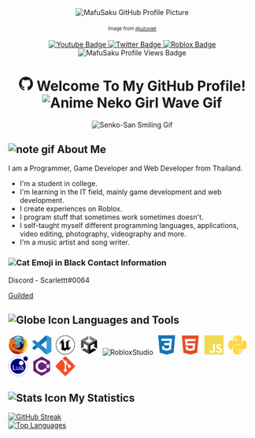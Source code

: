 <div id="header" align="center">
  <img src="https://avatars.githubusercontent.com/u/58628602?v=4" alt="MafuSaku GitHub Profile Picture" width="200"/>
</div>

<p align="center"><sup><sub>Image from <a href="https://www.twitter.com/@uzuvae">@uzuvae</a></sub></sup></p>

<div id="badges" align="center">
  <!--
  <a href="https://www.linkedin.com/in/scarlettsegal">
    <img src="https://img.shields.io/badge/LinkedIn-black?style=for-the-badge&logo=linkedin&logoColor=white" alt="LinkedIn Badge"/>
  </a>
  -->
  <a href="https://www.youtube.com/@mafusaku?sub_confirmation=1">
    <img src="https://img.shields.io/badge/YouTube-black?style=for-the-badge&logo=youtube&logoColor=white" alt="Youtube Badge"/>
  </a>
  <a href="https://www.twitter.com/@mafusaku">
    <img src="https://img.shields.io/badge/Twitter-black?style=for-the-badge&logo=twitter&logoColor=white" alt="Twitter Badge"/>
  </a>
  <a href="https://www.roblox.com/users/189051237/profile">
    <img src="https://img.shields.io/badge/Roblox-black?style=for-the-badge&logo=roblox&logoColor=white" alt="Roblox Badge"/>
  </a>
  <br>
  <img src="https://komarev.com/ghpvc/?username=mafusaku&style=for-the-badge&color=blue" alt="MafuSaku Profile Views Badge"/>
</div>

<h1 align="center"> <img src="https://github.com/devicons/devicon/blob/master/icons/github/github-original.svg" alt="GitHub Icon" width="30" height="30"> Welcome To My GitHub Profile! <img src="https://cdn3.emoji.gg/emojis/8618-blonde-neko-wave.gif" alt="Anime Neko Girl Wave Gif" width="30" height="30"></h1>
<p align="center"><img src="https://64.media.tumblr.com/3d3d30b6c0c6d2ee1de60fac5e84c5ee/tumblr_pq4djytolv1wylmu4o4_250.gifv" alt="Senko-San Smiling Gif"></p>

## <img src="https://cdn3.emoji.gg/emojis/2493-note-pen.gif" alt="note gif" width="25" height="25"> About Me
I am a Programmer, Game Developer and Web Developer from Thailand.
- I'm a student in college.
- I'm learning in the IT field, mainly game development and web development.
- I create experiences on Roblox.
- I program stuff that sometimes work sometimes doesn't.
- I self-taught myself different programming languages, applications, video editing, photography, videography and more.
- I'm a music artist and song writer.

### <img src="https://cdn3.emoji.gg/emojis/3829-catemojiblack.png" alt="Cat Emoji in Black" width="25" height="25"> Contact Information
Discord - Scarlettt#0064

[Guilded](https://guilded.gg/pastel)

## <img src="https://cdn3.emoji.gg/emojis/1119-globe.png" alt="Globe Icon" width="25" height="25"> Languages and Tools
<div>
  <img src="https://github.com/devicons/devicon/blob/master/icons/firefox/firefox-original.svg" title="Firefox" alt="Firefox" width="40" height="40"/>&nbsp;
  <img src="https://github.com/devicons/devicon/blob/master/icons/vscode/vscode-original.svg" title="VisualStudioCode" alt="VisualStudioCode" width="40" height="40"/>&nbsp;
  <img src="https://github.com/devicons/devicon/blob/master/icons/unrealengine/unrealengine-original.svg" title="UnrealEngine" alt="UnrealEngine" width="40" height="40"/>&nbsp;
  <img src="https://github.com/devicons/devicon/blob/master/icons/unity/unity-original.svg" title="Unity" alt="Unity" width="40" height="40"/>&nbsp;
  <!--
  <img src="https://upload.wikimedia.org/wikipedia/commons/thumb/6/6c/Roblox_Logo.svg/768px-Roblox_Logo.svg.png" title="Roblox" alt="Roblox" width="40" height="40"/>&nbsp;
  -->
  <img src="https://upload.wikimedia.org/wikipedia/commons/thumb/5/58/Roblox_Studio_logo_2021_present.svg/768px-Roblox_Studio_logo_2021_present.svg.png?20210904141557" title="RobloxStudio" alt="RobloxStudio" width="40" height="40"/>&nbsp;
  <!--
  <img src="https://github.com/devicons/devicon/blob/master/icons/slack/slack-plain.svg" title="Slack" alt="Slack" width="40" height="40"/>&nbsp;
  -->
  <img src="https://github.com/devicons/devicon/blob/master/icons/css3/css3-plain.svg"  title="CSS3" alt="CSS" width="40" height="40"/>&nbsp;
  <img src="https://github.com/devicons/devicon/blob/master/icons/html5/html5-plain.svg" title="HTML5" alt="HTML" width="40" height="40"/>&nbsp;
  <img src="https://github.com/devicons/devicon/blob/master/icons/javascript/javascript-plain.svg" title="JavaScript" alt="JavaScript" width="40" height="40"/>&nbsp;
  <img src="https://github.com/devicons/devicon/blob/master/icons/python/python-plain.svg" title="Python" alt="Python" width="40" height="40"/>&nbsp;
  <img src="https://github.com/devicons/devicon/blob/master/icons/lua/lua-plain-wordmark.svg" title="Lua" alt="Lua" width="40" height="40"/>&nbsp;
  <img src="https://github.com/devicons/devicon/blob/master/icons/csharp/csharp-plain.svg" title="C#" alt="C# - CSharp" width="40" height="40"/>&nbsp;
  <!--
  <img src="https://github.com/devicons/devicon/blob/master/icons/cplusplus/cplusplus-plain.svg" title="C++" alt="C++ - CPlusPlus" width="40" height="40"/>&nbsp;
  <img src="https://github.com/devicons/devicon/blob/master/icons/amazonwebservices/amazonwebservices-plain-wordmark.svg" title="AWS" alt="AWS" width="40" height="40"/>&nbsp;
  -->  
<img src="https://github.com/devicons/devicon/blob/master/icons/git/git-plain.svg" title="Git" **alt="Git" width="40" height="40"/>
</div>

## <img src="https://cdn3.emoji.gg/emojis/9656-stats.png" alt="Stats Icon" width="25" height="25"> My Statistics
[![GitHub Streak](https://github-readme-streak-stats.herokuapp.com?user=mafusaku&border_radius=25&date_format=M%20j%5B%2C%20Y%5D&background=00000000&border=FFFFFF&stroke=F8C8DC&ring=F8C8DC&fire=F8C8DC&currStreakNum=F8C8DC&sideNums=F8C8DC&currStreakLabel=F8C8DC&sideLabels=F8C8DC&dates=F8C8DC)](https://msaku.pages.dev)
<br>
[![Top Languages](https://github-readme-stats.vercel.app/api/top-langs/?username=mafusaku&show_icons=true&layout=compact&theme=transparent&title_color=F8C8DC&text_color=F8C8DC&border_radius=25&locale)](https://msaku.pages.dev)

<!--
## <img src="https://cdn3.emoji.gg/emojis/1516-foxwave.png" alt="Fox Wave Image" width="25" height="25"> Blog Posts

- 👋 Hi, I’m @MafuSaku
- 👀 I’m interested in ...
- 🌱 I’m currently learning ...
- 💞️ I’m looking to collaborate on ...
- 📫 How to reach me ...

MafuSaku/MafuSaku is a ✨ special ✨ repository because its `README.md` (this file) appears on your GitHub profile.
You can click the Preview link to take a look at your changes.
--->
